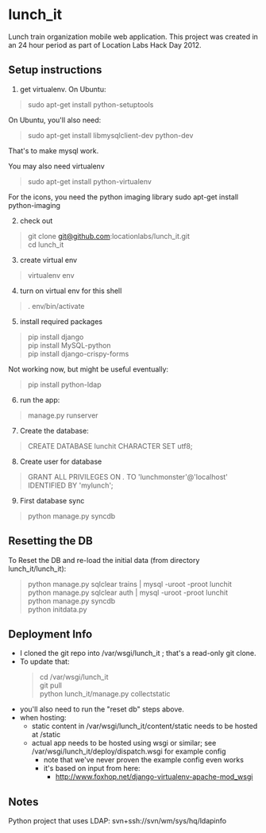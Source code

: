 lunch_it
========

Lunch train organization mobile web application. This project was created in an 24 hour period as part of Location Labs Hack Day 2012.

Setup instructions
------------------

1) get virtualenv. On Ubuntu:
> sudo apt-get install python-setuptools

On Ubuntu, you'll also need:
> sudo apt-get install libmysqlclient-dev python-dev  

That's to make mysql work.

You may also need virtualenv
> sudo apt-get install python-virtualenv

For the icons, you need the python imaging library
sudo apt-get install python-imaging

2) check out
> git clone git@github.com:locationlabs/lunch_it.git  
> cd lunch_it

3) create virtual env
> virtualenv env

4) turn on virtual env for this shell
> . env/bin/activate

5) install required packages
> pip install django  
> pip install MySQL-python  
> pip install django-crispy-forms

Not working now, but might be useful eventually:
> pip install python-ldap

6) run the app:
> manage.py runserver

7) Create the database:

> CREATE DATABASE lunchit CHARACTER SET utf8;

8) Create user for database
> GRANT ALL PRIVILEGES ON *.* TO 'lunchmonster'@'localhost' IDENTIFIED BY 'mylunch';

9) First database sync
> python manage.py syncdb

Resetting the DB
----------------

To Reset the DB and re-load the initial data (from directory lunch_it/lunch_it):

> python manage.py sqlclear trains | mysql -uroot -proot lunchit  
> python manage.py sqlclear auth | mysql -uroot -proot lunchit  
> python manage.py syncdb  
> python initdata.py

Deployment Info
---------------
 - I cloned the git repo into /var/wsgi/lunch_it ; that's a read-only git clone.
 - To update that:
   > cd /var/wsgi/lunch_it  
   > git pull  
   > python lunch_it/manage.py collectstatic
 - you'll also need to run the "reset db" steps above.
 - when hosting:
   - static content in /var/wsgi/lunch_it/content/static needs to be hosted at /static
   - actual app needs to be hosted using wsgi or similar; see /var/wsgi/lunch_it/deploy/dispatch.wsgi for example config
     - note that we've never proven the example config even works
     - it's based on input from here:
       - http://www.foxhop.net/django-virtualenv-apache-mod_wsgi


Notes
-----

Python project that uses LDAP: svn+ssh://svn/wm/sys/hq/ldapinfo


